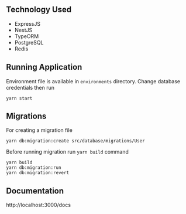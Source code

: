 ## Technology Used
- ExpressJS
- NestJS
- TypeORM
- PostgreSQL
- Redis
## Running Application
Environment file is available in ```environments``` directory. Change database credentials then run

```shell
yarn start
```
## Migrations
For creating a migration file
```shell
yarn db:migration:create src/database/migrations/User
```
Before running migration run ```yarn build``` command
```shell
yarn build
yarn db:migration:run
yarn db:migration:revert
```

## Documentation
http://localhost:3000/docs